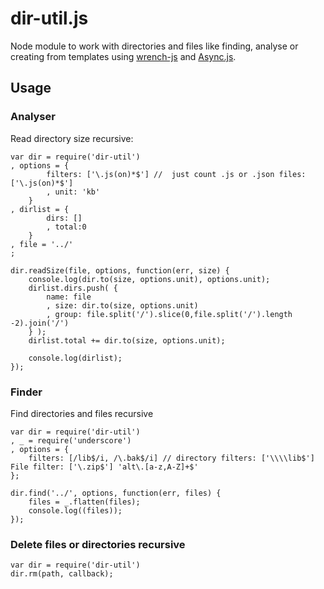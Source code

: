 dir-util.js
=======================

Node module to work with directories and files like finding, analyse or creating from templates using [wrench-js](https://github.com/ryanmcgrath/wrench-js) and [Async.js](https://github.com/caolan/async). 

## Usage

### Analyser 
Read directory size recursive:

	var dir = require('dir-util')
	, options = {
			filters: ['\.js(on)*$'] //  just count .js or .json files: ['\.js(on)*$']
			, unit: 'kb'
		}
	, dirlist = { 
			dirs: []
			, total:0
		}
	, file = '../'
	;
		
	dir.readSize(file, options, function(err, size) {
		console.log(dir.to(size, options.unit), options.unit);
		dirlist.dirs.push( { 
			name: file
			, size: dir.to(size, options.unit)
			, group: file.split('/').slice(0,file.split('/').length -2).join('/')
		} );
		dirlist.total += dir.to(size, options.unit);
		
		console.log(dirlist);
	});


### Finder		
Find directories and files recursive

	var dir = require('dir-util')
	, _ = require('underscore')
	, options = {
		filters: [/lib$/i, /\.bak$/i] // directory filters: ['\\\\lib$']  File filter: ['\.zip$'] 'alt\.[a-z,A-Z]+$'
	};

	dir.find('../', options, function(err, files) {
		files = _.flatten(files);
		console.log((files));
	});


### Delete files or directories recursive

	var dir = require('dir-util')
	dir.rm(path, callback);